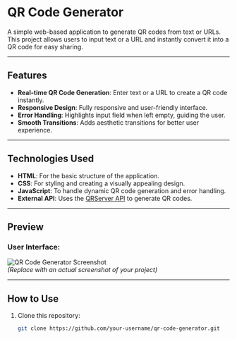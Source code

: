 # QR Code Generator

A simple web-based application to generate QR codes from text or URLs. This project allows users to input text or a URL and instantly convert it into a QR code for easy sharing.

---

## Features

- **Real-time QR Code Generation**: Enter text or a URL to create a QR code instantly.
- **Responsive Design**: Fully responsive and user-friendly interface.
- **Error Handling**: Highlights input field when left empty, guiding the user.
- **Smooth Transitions**: Adds aesthetic transitions for better user experience.

---

## Technologies Used

- **HTML**: For the basic structure of the application.
- **CSS**: For styling and creating a visually appealing design.
- **JavaScript**: To handle dynamic QR code generation and error handling.
- **External API**: Uses the [QRServer API](https://goqr.me/api/) to generate QR codes.

---

## Preview

### User Interface:
![QR Code Generator Screenshot](assets/screenshot.png)  
*(Replace with an actual screenshot of your project)*

---

## How to Use

1. Clone this repository:
   ```bash
   git clone https://github.com/your-username/qr-code-generator.git
